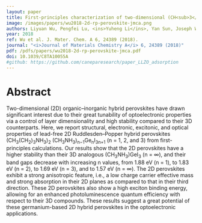 ```yaml
---
layout: paper
title: First-principles characterization of two-dimensional (CH<sub>3</sub>(CH<sub>2</sub>)<sub>3</sub>NH<sub>3</sub>)<sub>2</sub> (CH<sub>3</sub>NH<sub>3</sub>)<sub>n−1</sub>Ge<sub>n</sub>I<sub>3n+1</sub> perovskite
image: /images/papers/wu2018-2d-rp-perovskite-jmca.png
authors: Liyuan Wu, Pengfei Lu, <ins>Yuheng Li</ins>, Yan Sun, Joseph Wong, Kesong Yang*
year: 2018
ref: Wu et al. J. Mater. Chem. A 6, 24389 (2018).
journal: "<i>Journal of Materials Chemistry A</i> 6, 24389 (2018)"
pdf: /pdfs/papers/wu2018-2d-rp-perovskite-jmca.pdf
doi: 10.1039/C8TA10055A
#github: https://github.com/caneparesearch/paper_LLZO_adsorption
---
```


# Abstract

Two-dimensional (2D) organic–inorganic hybrid perovskites have drawn significant interest due to their great tunability of optoelectronic properties via a control of layer dimensionality and high stability compared to their 3D counterparts. Here, we report structural, electronic, excitonic, and optical properties of lead-free 2D Ruddlesden–Popper hybrid perovskites (CH<sub>3</sub>(CH<sub>2</sub>)<sub>3</sub>NH<sub>3</sub>)<sub>2</sub>
(CH<sub>3</sub>NH<sub>3</sub>)<sub>n−1</sub>Ge<sub>n</sub>I<sub>3n+1</sub> (n = 1, 2, and 3) from first-principles calculations. Our results show that the 2D perovskites have a higher stability than their 3D analogous (CH<sub>3</sub>NH<sub>3</sub>)GeI<sub>3</sub> (n = ∞), and their band gaps decrease with increasing n values, from 1.88 eV (n = 1), to 1.83 eV (n = 2), to 1.69 eV (n = 3), and to 1.57 eV (n = ∞). The 2D perovskites exhibit a strong anisotropic feature, i.e., a low charge carrier effective mass and strong absorption in their 2D planes as compared to that in their third direction. These 2D perovskites also show a high exciton binding energy, allowing for an enhanced photoluminescence quantum efficiency with respect to their 3D compounds. These results suggest a great potential of these germanium-based 2D hybrid perovskites in the optoelectronic applications.